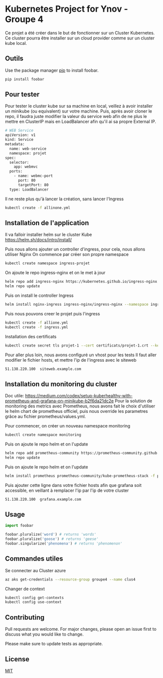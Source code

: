 # Kubernetes Project for Ynov - Groupe 4

Ce projet a été créer dans le but de fonctionner sur un Cluster Kubernetes. Ce cluster pourra être installer sur un cloud provider comme sur un cluster kube local.

## Outils

Use the package manager [pip](https://pip.pypa.io/en/stable/) to install foobar.

```bash
pip install foobar
```

## Pour tester

Pour tester le cluster kube sur sa machine en local, veillez à avoir installer un minikube (ou equivalent) sur votre machine.
Puis, après avoir cloner le repo, il faudra juste modifier la valeur du service web afin de ne plus le mettre en ClusterIP mais en LoadBalancer afin qu'il ai sa propre External IP.

```bash
# WEB Service
apiVersion: v1  
kind: Service
metadata:
  name: web-service
  namespace: projet
spec:
  selector:
    app: webmvc 
  ports:
    - name: webmc-port
      port: 80
      targetPort: 80
  type: LoadBalancer
```
Il ne reste plus qu'à lancer la création, sans lancer l'Ingress

```bash
kubectl create -f allinone.yml
```

## Installation de l'application

Il va falloir installer helm sur le cluster Kube
https://helm.sh/docs/intro/install/

Puis nous allons ajouter un controller d'ingress, pour cela, nous allons utiliser Nginx
On commence par créer son propre namespace

```bash
kubectl create namespace ingress-projet
```

On ajoute le repo ingress-nginx et on le met à jour 

```bash
helm repo add ingress-nginx https://kubernetes.github.io/ingress-nginx
helm repo update
```
Puis on install le controller Ingress 

```bash
helm install nginx-ingress ingress-nginx/ingress-nginx --namespace ingress-projet
```

Puis nous pouvons creer le projet puis l'ingress

```bash
kubectl create -f allione.yml
kubectl create -f ingress.yml
```

Installation des certificats 
```bash
kubectl create secret tls projet-1 --cert certificats/projet-1.crt --key certificats/projet-1.key
```

Pour aller plus loin, nous avons configuré un vhost pour les tests
Il faut aller modifier le fichier hosts, et mettre l'ip de l'ingress avec le siteweb

```bash
51.138.220.100	siteweb.example.com
```


## Installation du monitoring du cluster

Doc utile: https://medium.com/codex/setup-kuberhealthy-with-prometheus-and-grafana-on-minikube-b2f6da21dc2e
Pour la solution de monitoring des metrics avec Prometheus, nous avons fait le choix d'utiliser le helm chart de prometheus officiel, puis nous override les parametres grâce au fichier prometheus/values.yml.

Pour commencer, on créer un nouveau namespace monitoring

```bash
kubectl create namespace monitoring
```

Puis on ajoute le repo helm et on l'update

```bash
helm repo add prometheus-community https://prometheus-community.github.io/helm-charts
helm repo update
```

Puis on ajoute le repo helm et on l'update

```bash
helm install prometheus prometheus-community/kube-prometheus-stack -f prometheus/values.yml --namespace monitoring
```

Puis ajouter cette ligne dans votre fichier hosts afin que grafana soit accessible, en veillant à remplacer l'ip par l'ip de votre cluster

```bash
51.138.220.100	grafana.example.com
```

## Usage

```python
import foobar

foobar.pluralize('word') # returns 'words'
foobar.pluralize('goose') # returns 'geese'
foobar.singularize('phenomena') # returns 'phenomenon'
```

## Commandes utiles
Se connecter au Cluster azure

```bash
az aks get-credentials --resource-group groupe4 --name clus4
```

Changer de context

```bash
kubectl config get-contexts
kubectl config use-context
```
## Contributing
Pull requests are welcome. For major changes, please open an issue first to discuss what you would like to change.

Please make sure to update tests as appropriate.

## License
[MIT](https://choosealicense.com/licenses/mit/)